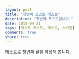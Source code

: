 ```yaml
---
layout: post
title: "첫번째 포스트 테스트"
description: "첫번째 포스트입니다."
date: 2018-04-21
tags: [테스트 포스트, 테스트, 스타일]
comments: true
share: true
---
```


테스트로 첫번째 글을 작성해 봅니다.